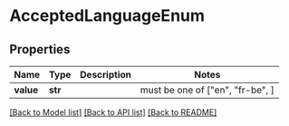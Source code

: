 # AcceptedLanguageEnum

## Properties
Name | Type | Description | Notes
------------ | ------------- | ------------- | -------------
**value** | **str** |  |  must be one of ["en", "fr-be", ]

[[Back to Model list]](../README.md#documentation-for-models) [[Back to API list]](../README.md#documentation-for-api-endpoints) [[Back to README]](../README.md)


